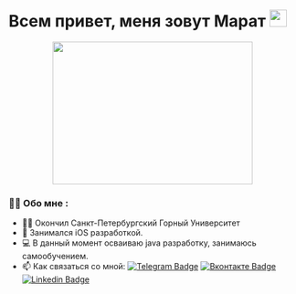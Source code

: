 <h1>
  Всем привет, меня зовут Марат
  <img src="https://media.giphy.com/media/hvRJCLFzcasrR4ia7z/giphy.gif" width="30px"/>
</h1>

<div align="center">
  <img src="https://media.giphy.com/media/2IudUHdI075HL02Pkk/giphy.gif" width="350" height="250"/>
</div>

### :man_technologist: Обо мне :
- 👨‍🎓 Окончил Санкт-Петербургский Горный Университет
- 📱 Занимался iOS разработкой.
- 💻 В данный момент осваиваю java разработку, занимаюсь самообучением.
- 📫 Как связаться со мной: [![Telegram Badge](https://img.shields.io/badge/-telegram-blue?style=flat&logo=Telegram&logoColor=white)](https://t.me/Marat_iOS) [![Вконтакте Badge](https://img.shields.io/badge/-Вконтакте-blue?style=flat&logo=VK&logoColor=white)](https://vk.com/id67592488) [![Linkedin Badge](https://img.shields.io/badge/-LinkedIn-blue?style=flat&logo=Linkedin&logoColor=white)](https://linkedin.com/in/marat-khairullin-97a44b246)

<div id="badges" align="center">
  <img src="https://komarev.com/ghpvc/?username=MaratHF&style=flat-square&color=blue" alt=""/>
</div>




